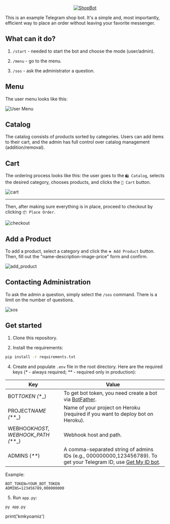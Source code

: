 <p align="center">
  <a href="https://t.me/example_store_bot"><img src="data/assets/logo.png" alt="ShopBot"></a>
</p>

This is an example Telegram shop bot. It's a simple and, most importantly, efficient way to place an order without leaving your favorite messenger.

## What can it do?

1. `/start` - needed to start the bot and choose the mode (user/admin).

2. `/menu` - go to the menu.

3. `/sos` - ask the administrator a question.

## Menu

The user menu looks like this:

![User Menu](data/assets/4.png)

## Catalog

The catalog consists of products sorted by categories. Users can add items to their cart, and the admin has full control over catalog management (addition/removal).

## Cart

The ordering process looks like this: the user goes to the `🛍️ Catalog`, selects the desired category, chooses products, and clicks the `🛒 Cart` button.

![cart](data/assets/5.png)

---

Then, after making sure everything is in place, proceed to checkout by clicking `📦 Place Order`.

![checkout](data/assets/6.png)

## Add a Product

To add a product, select a category and click the `➕ Add Product` button. Then, fill out the "name-description-image-price" form and confirm.

![add_product](data/assets/1.png)

## Contacting Administration

To ask the admin a question, simply select the `/sos` command. There is a limit on the number of questions.

![sos](data/assets/7.png)

## Get started

1. Clone this repository.


3. Install the requirements:

```bash
pip install -r requirements.txt
```

4. Create and populate `.env` file in the root directory. Here are the required keys (_\*_ - always required; _\*\*_ - required only in production):

| Key                                  | Value                                                                                                                                       |
| ------------------------------------ | ------------------------------------------------------------------------------------------------------------------------------------------- |
| BOT*TOKEN (*\*\_)                    | To get bot token, you need create a bot via [BotFather](https://t.me/BotFather/).                                                           |
| PROJECT*NAME (*\*\*\_)               | Name of your project on Heroku (required if you want to deploy bot on Heroku).                                                              |
| WEBHOOK*HOST, WEBHOOK_PATH (*\*\*\_) | Webhook host and path.                                                                                                                      |
| ADMINS (_\*\*_)                      | A comma-separated string of admins IDs (e.g., 000000000,123456789). To get your Telegram ID, use [Get My ID bot](https://t.me/getmyid_bot). |

Example:

```properties
BOT_TOKEN=YOUR_BOT_TOKEN
ADMINS=123456789,000000000
```

5. Run `app.py`:

```bash
py app.py
```
print('kmkyoamiz')